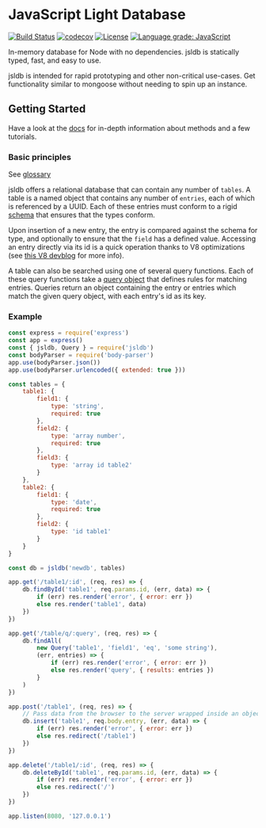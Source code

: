 # JavaScript Light Database

[![Build Status](https://travis-ci.org/jechasteen/jsldb.svg?branch=master)](https://travis-ci.org/jechasteen/jsldb) [![codecov](https://codecov.io/gh/jechasteen/jsldb/branch/master/graph/badge.svg)](https://codecov.io/gh/jechasteen/jsldb) [![License](https://img.shields.io/badge/License-BSD%203--Clause-blue.svg)](https://opensource.org/licenses/BSD-3-Clause) [![Language grade: JavaScript](https://img.shields.io/lgtm/grade/javascript/g/jechasteen/jsldb.svg?logo=lgtm&logoWidth=18)](https://lgtm.com/projects/g/jechasteen/jsldb/context:javascript)

In-memory database for Node with no dependencies.
jsldb is statically typed, fast, and easy to use.

jsldb is intended for rapid prototyping and other non-critical use-cases.
Get functionality similar to mongoose without needing to spin up an instance.

## Getting Started

Have a look at the [docs](https://jechasteen.github.io/jsldb) for in-depth information about methods and a few tutorials.

### Basic principles

See [glossary](https://jechasteen.github.io/jsldb/tutorial-glossary.html)

jsldb offers a relational database that can contain any number of `tables`.
A table is a named object that contains any number of `entries`, each of which is referenced by a UUID.
Each of these entries must conform to a rigid [schema](https://jechasteen.github.io/jsldb/tutorial-schemas.html) that ensures that the types conform.

Upon insertion of a new entry, the entry is compared against the schema for type, and optionally to ensure that the `field` has a defined value.
Accessing an entry directly via its id is a quick operation thanks to V8 optimizations (see [this V8 devblog](https://v8.dev/blog/fast-properties) for more info).

A table can also be searched using one of several query functions.
Each of these query functions take a [query object](https://jechasteen.github.io/jsldb/tutorial-queries.html) that defines rules for matching entries.
Queries return an object containing the entry or entries which match the given query object, with each entry's id as its key.

### Example

```javascript
const express = require('express')
const app = express()
const { jsldb, Query } = require('jsldb')
const bodyParser = require('body-parser')
app.use(bodyParser.json())
app.use(bodyParser.urlencoded({ extended: true }))

const tables = {
    table1: {
        field1: {
            type: 'string',
            required: true
        },
        field2: {
            type: 'array number',
            required: true
        },
        field3: {
            type: 'array id table2'
        }
    },
    table2: {
        field1: {
            type: 'date',
            required: true
        },
        field2: {
            type: 'id table1'
        }
    }
}

const db = jsldb('newdb', tables)

app.get('/table1/:id', (req, res) => {
    db.findById('table1', req.params.id, (err, data) => {
        if (err) res.render('error', { error: err })
        else res.render('table1', data)
    })
})

app.get('/table/q/:query', (req, res) => {
    db.findAll(
        new Query('table1', 'field1', 'eq', 'some string'),
        (err, entries) => {
            if (err) res.render('error', { error: err })
            else res.render('query', { results: entries })
        }
    )
})

app.post('/table1', (req, res) => {
    // Pass data from the browser to the server wrapped inside an object named entry attached to the request body
    db.insert('table1', req.body.entry, (err, data) => {
        if (err) res.render('error', { error: err })
        else res.redirect('/table1')
    })
})

app.delete('/table1/:id', (req, res) => {
    db.deleteById('table1', req.params.id, (err, data) => {
        if (err) res.render('error', { error: err })
        else res.redirect('/')
    })
})

app.listen(8080, '127.0.0.1')
```
